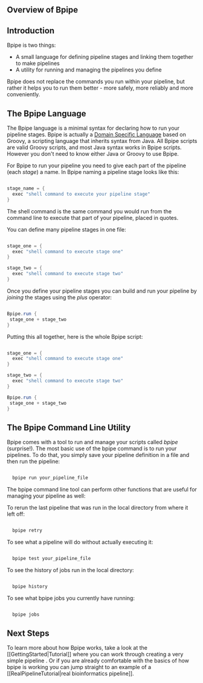 ## Overview of Bpipe

## Introduction

Bpipe is two things:

- A small language for defining pipeline stages and linking them together to make pipelines
- A utility for running and managing the pipelines you define

Bpipe does not replace the commands you run within your pipeline, but rather it helps you to run them better - more safely, more reliably and more conveniently.

## The Bpipe Language

The Bpipe language is a minimal syntax for declaring how to run your pipeline stages.  Bpipe is actually a [Domain Specific Language](http://en.wikipedia.org/wiki/Domain-specific_language) based on Groovy, a scripting language that inherits syntax from Java.  All Bpipe scripts are valid Groovy scripts, and most Java syntax works in Bpipe scripts.  However you don't need to know either Java or Groovy to use Bpipe.

For Bpipe to run your pipeline you need to give each part of the pipeline (each *stage*) a name.  In Bpipe naming a pipeline stage looks like this:
```groovy 

stage_name = {
  exec "shell command to execute your pipeline stage"
}
```

The shell command is the same command you would run from the command line to execute that part of your pipeline, placed in quotes.

You can define many pipeline stages in one file:
```groovy 

stage_one = {
  exec "shell command to execute stage one"
}

stage_two = {
  exec "shell command to execute stage two"
}
```

Once you define your pipeline stages you can build and run your pipeline by *joining* the stages using the *plus* operator:
```groovy 

Bpipe.run {
 stage_one + stage_two
}
```

Putting this all together, here is the whole Bpipe script:
```groovy 

stage_one = {
  exec "shell command to execute stage one"
}

stage_two = {
  exec "shell command to execute stage two"
}

Bpipe.run {
 stage_one + stage_two
}
```

## The Bpipe Command Line Utility

Bpipe comes with a tool to run and manage your scripts called *bpipe* (surprise!).  The most basic use of the bpipe command is to run your pipelines.   To do that, you simply save your pipeline definition in a file and then run the pipeline:
```groovy 

  bpipe run your_pipeline_file
```

The bpipe command line tool can perform other functions that are useful for managing your pipeline as well:

To rerun the last pipeline that was run in the local directory from where it left off:
```groovy 

  bpipe retry
```

To see what a pipeline will do without actually executing it:
```groovy 

  bpipe test your_pipeline_file
```

To see the history of jobs run in the local directory:
```groovy 

  bpipe history
```

To see what bpipe jobs you currently have running:
```groovy 

  bpipe jobs
```

## Next Steps

To learn more about how Bpipe works, take a look at the [[GettingStarted|Tutorial]] where you can work through creating a very simple pipeline .  Or if you are already comfortable with the basics of how bpipe is working you can jump straight to an example of a [[RealPipelineTutorial|real bioinformatics pipeline]].
